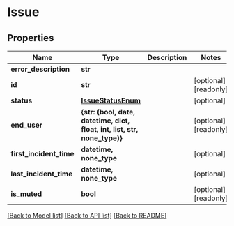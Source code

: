 # Issue


## Properties
Name | Type | Description | Notes
------------ | ------------- | ------------- | -------------
**error_description** | **str** |  | 
**id** | **str** |  | [optional] [readonly] 
**status** | [**IssueStatusEnum**](IssueStatusEnum.md) |  | [optional] 
**end_user** | **{str: (bool, date, datetime, dict, float, int, list, str, none_type)}** |  | [optional] [readonly] 
**first_incident_time** | **datetime, none_type** |  | [optional] 
**last_incident_time** | **datetime, none_type** |  | [optional] 
**is_muted** | **bool** |  | [optional] [readonly] 

[[Back to Model list]](../README.md#documentation-for-models) [[Back to API list]](../README.md#documentation-for-api-endpoints) [[Back to README]](../README.md)



